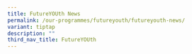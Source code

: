 ```yaml
---
title: FutureYOUth News
permalink: /our-programmes/futureyouth/futureyouth-news/
variant: tiptap
description: ""
third_nav_title: FutureYOUth
---
```


